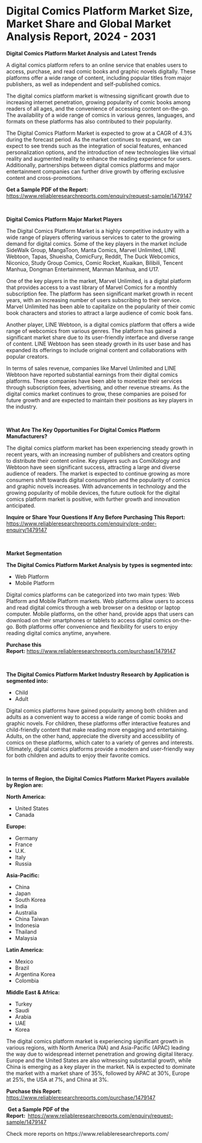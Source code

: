 <p><h1>Digital Comics Platform Market Size, Market Share and Global Market Analysis Report, 2024 - 2031</h1></p><p><strong>Digital Comics Platform Market Analysis and Latest Trends</strong></p>
<p><p>A digital comics platform refers to an online service that enables users to access, purchase, and read comic books and graphic novels digitally. These platforms offer a wide range of content, including popular titles from major publishers, as well as independent and self-published comics.</p><p>The digital comics platform market is witnessing significant growth due to increasing internet penetration, growing popularity of comic books among readers of all ages, and the convenience of accessing content on-the-go. The availability of a wide range of comics in various genres, languages, and formats on these platforms has also contributed to their popularity.</p><p>The Digital Comics Platform Market is expected to grow at a CAGR of 4.3% during the forecast period. As the market continues to expand, we can expect to see trends such as the integration of social features, enhanced personalization options, and the introduction of new technologies like virtual reality and augmented reality to enhance the reading experience for users. Additionally, partnerships between digital comics platforms and major entertainment companies can further drive growth by offering exclusive content and cross-promotions.</p></p>
<p><strong>Get a Sample PDF of the Report:&nbsp;</strong> <a href="https://www.reliableresearchreports.com/enquiry/request-sample/1479147">https://www.reliableresearchreports.com/enquiry/request-sample/1479147</a></p>
<p>&nbsp;</p>
<p><strong>Digital Comics Platform Major Market Players</strong></p>
<p><p>The Digital Comics Platform Market is a highly competitive industry with a wide range of players offering various services to cater to the growing demand for digital comics. Some of the key players in the market include SideWalk Group, MangaToon, Manta Comics, Marvel Unlimited, LINE Webtoon, Tapas, Shueisha, ComicFury, Reddit, The Duck Webcomics, Niconico, Study Group Comics, Comic Rocket, Kuaikan, Bilibili, Tencent Manhua, Dongman Entertainment, Manman Manhua, and U17.</p><p>One of the key players in the market, Marvel Unlimited, is a digital platform that provides access to a vast library of Marvel Comics for a monthly subscription fee. The platform has seen significant market growth in recent years, with an increasing number of users subscribing to their service. Marvel Unlimited has been able to capitalize on the popularity of their comic book characters and stories to attract a large audience of comic book fans.</p><p>Another player, LINE Webtoon, is a digital comics platform that offers a wide range of webcomics from various genres. The platform has gained a significant market share due to its user-friendly interface and diverse range of content. LINE Webtoon has seen steady growth in its user base and has expanded its offerings to include original content and collaborations with popular creators.</p><p>In terms of sales revenue, companies like Marvel Unlimited and LINE Webtoon have reported substantial earnings from their digital comics platforms. These companies have been able to monetize their services through subscription fees, advertising, and other revenue streams. As the digital comics market continues to grow, these companies are poised for future growth and are expected to maintain their positions as key players in the industry.</p></p>
<p>&nbsp;</p>
<p><strong>What Are The Key Opportunities For Digital Comics Platform Manufacturers?</strong></p>
<p><p>The digital comics platform market has been experiencing steady growth in recent years, with an increasing number of publishers and creators opting to distribute their content online. Key players such as ComiXology and Webtoon have seen significant success, attracting a large and diverse audience of readers. The market is expected to continue growing as more consumers shift towards digital consumption and the popularity of comics and graphic novels increases. With advancements in technology and the growing popularity of mobile devices, the future outlook for the digital comics platform market is positive, with further growth and innovation anticipated.</p></p>
<p><strong>Inquire or Share Your Questions If Any Before Purchasing This Report:</strong> <a href="https://www.reliableresearchreports.com/enquiry/pre-order-enquiry/1479147">https://www.reliableresearchreports.com/enquiry/pre-order-enquiry/1479147</a></p>
<p>&nbsp;</p>
<p><strong>Market Segmentation</strong></p>
<p><strong>The Digital Comics Platform Market Analysis by types is segmented into:</strong></p>
<p><ul><li>Web Platform</li><li>Mobile Platform</li></ul></p>
<p><p>Digital comics platforms can be categorized into two main types: Web Platform and Mobile Platform markets. Web platforms allow users to access and read digital comics through a web browser on a desktop or laptop computer. Mobile platforms, on the other hand, provide apps that users can download on their smartphones or tablets to access digital comics on-the-go. Both platforms offer convenience and flexibility for users to enjoy reading digital comics anytime, anywhere.</p></p>
<p><strong>Purchase this Report:&nbsp;</strong><a href="https://www.reliableresearchreports.com/purchase/1479147">https://www.reliableresearchreports.com/purchase/1479147</a></p>
<p>&nbsp;</p>
<p><strong>The Digital Comics Platform Market Industry Research by Application is segmented into:</strong></p>
<p><ul><li>Child</li><li>Adult</li></ul></p>
<p><p>Digital comics platforms have gained popularity among both children and adults as a convenient way to access a wide range of comic books and graphic novels. For children, these platforms offer interactive features and child-friendly content that make reading more engaging and entertaining. Adults, on the other hand, appreciate the diversity and accessibility of comics on these platforms, which cater to a variety of genres and interests. Ultimately, digital comics platforms provide a modern and user-friendly way for both children and adults to enjoy their favorite comics.</p></p>
<p>&nbsp;</p>
<p><strong>In terms of Region, the Digital Comics Platform Market Players available by Region are:</strong></p>
<p>
    <p> <strong> North America: </strong>
        <ul>
            <li>United States</li>
            <li>Canada</li>
        </ul>
        </p> 
    <p> <strong> Europe: </strong>
        <ul>
            <li>Germany</li>
            <li>France</li>
            <li>U.K.</li>
            <li>Italy</li>
            <li>Russia</li>
        </ul>
        </p> 
    <p> <strong> Asia-Pacific: </strong>
        <ul>
            <li>China</li>
            <li>Japan</li>
            <li>South Korea</li>
            <li>India</li>
            <li>Australia</li>
            <li>China Taiwan</li>
            <li>Indonesia</li>
            <li>Thailand</li>
            <li>Malaysia</li>
        </ul>
        </p> 
    <p> <strong> Latin America: </strong>
        <ul>
            <li>Mexico</li>
            <li>Brazil</li>
            <li>Argentina Korea</li>
            <li>Colombia</li>
        </ul>
        </p> 
    <p> <strong> Middle East & Africa: </strong>
        <ul>
            <li>Turkey</li>
            <li>Saudi</li>
            <li>Arabia</li>
            <li>UAE</li>
            <li>Korea</li>
        </ul>
    </p>
    </p>
<p><p>The digital comics platform market is experiencing significant growth in various regions, with North America (NA) and Asia-Pacific (APAC) leading the way due to widespread internet penetration and growing digital literacy. Europe and the United States are also witnessing substantial growth, while China is emerging as a key player in the market. NA is expected to dominate the market with a market share of 35%, followed by APAC at 30%, Europe at 25%, the USA at 7%, and China at 3%.</p></p>
<p><strong>Purchase this Report: </strong><a href="https://www.reliableresearchreports.com/purchase/1479147">https://www.reliableresearchreports.com/purchase/1479147</a></p>
<p>&nbsp;<strong>Get a Sample PDF of the Report:&nbsp;&nbsp;</strong><a href="https://www.reliableresearchreports.com/enquiry/request-sample/1479147">https://www.reliableresearchreports.com/enquiry/request-sample/1479147</a></p>
<p><strong></strong></p>
<p>Check more reports on https://www.reliableresearchreports.com/</p>
